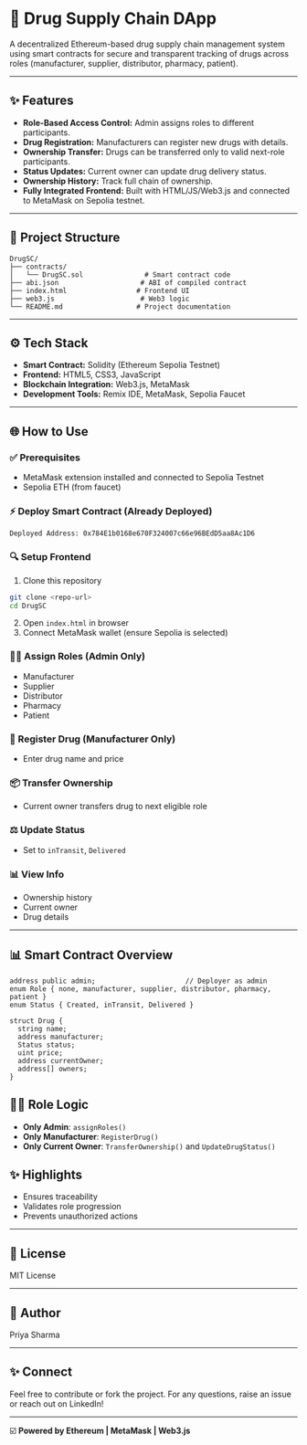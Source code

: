 # 💉 Drug Supply Chain DApp

A decentralized Ethereum-based drug supply chain management system using smart contracts for secure and transparent tracking of drugs across roles (manufacturer, supplier, distributor, pharmacy, patient).

---

## ✨ Features

* **Role-Based Access Control:** Admin assigns roles to different participants.
* **Drug Registration:** Manufacturers can register new drugs with details.
* **Ownership Transfer:** Drugs can be transferred only to valid next-role participants.
* **Status Updates:** Current owner can update drug delivery status.
* **Ownership History:** Track full chain of ownership.
* **Fully Integrated Frontend:** Built with HTML/JS/Web3.js and connected to MetaMask on Sepolia testnet.

---

## 📁 Project Structure

```
DrugSC/
├── contracts/
│   └── DrugSC.sol               # Smart contract code
├── abi.json                    # ABI of compiled contract
├── index.html                 # Frontend UI
├── web3.js                     # Web3 logic
└── README.md                  # Project documentation
```

---

## ⚙️ Tech Stack

* **Smart Contract:** Solidity (Ethereum Sepolia Testnet)
* **Frontend:** HTML5, CSS3, JavaScript
* **Blockchain Integration:** Web3.js, MetaMask
* **Development Tools:** Remix IDE, MetaMask, Sepolia Faucet

---

## 🌐 How to Use

### ✅ Prerequisites

* MetaMask extension installed and connected to Sepolia Testnet
* Sepolia ETH (from faucet)

### ⚡ Deploy Smart Contract (Already Deployed)

```
Deployed Address: 0x784E1b0168e670F324007c66e96BEdD5aa8Ac1D6
```

### 🔍 Setup Frontend

1. Clone this repository

```bash
git clone <repo-url>
cd DrugSC
```

2. Open `index.html` in browser
3. Connect MetaMask wallet (ensure Sepolia is selected)

### 👩‍💼 Assign Roles (Admin Only)

* Manufacturer
* Supplier
* Distributor
* Pharmacy
* Patient

### 📅 Register Drug (Manufacturer Only)

* Enter drug name and price

### 📦 Transfer Ownership

* Current owner transfers drug to next eligible role

### ⚖️ Update Status

* Set to `inTransit`, `Delivered`

### 📊 View Info

* Ownership history
* Current owner
* Drug details

---

## 📊 Smart Contract Overview

```solidity
address public admin;                      // Deployer as admin
enum Role { none, manufacturer, supplier, distributor, pharmacy, patient }
enum Status { Created, inTransit, Delivered }

struct Drug {
  string name;
  address manufacturer;
  Status status;
  uint price;
  address currentOwner;
  address[] owners;
}
```

## 👨‍🌾 Role Logic

* **Only Admin**: `assignRoles()`
* **Only Manufacturer**: `RegisterDrug()`
* **Only Current Owner**: `TransferOwnership()` and `UpdateDrugStatus()`

## ✨ Highlights

* Ensures traceability
* Validates role progression
* Prevents unauthorized actions

---

## 📢 License

MIT License

---

## 🌟 Author

Priya Sharma

---

## ✨ Connect

Feel free to contribute or fork the project. For any questions, raise an issue or reach out on LinkedIn!

---

☑️ **Powered by Ethereum | MetaMask | Web3.js**
